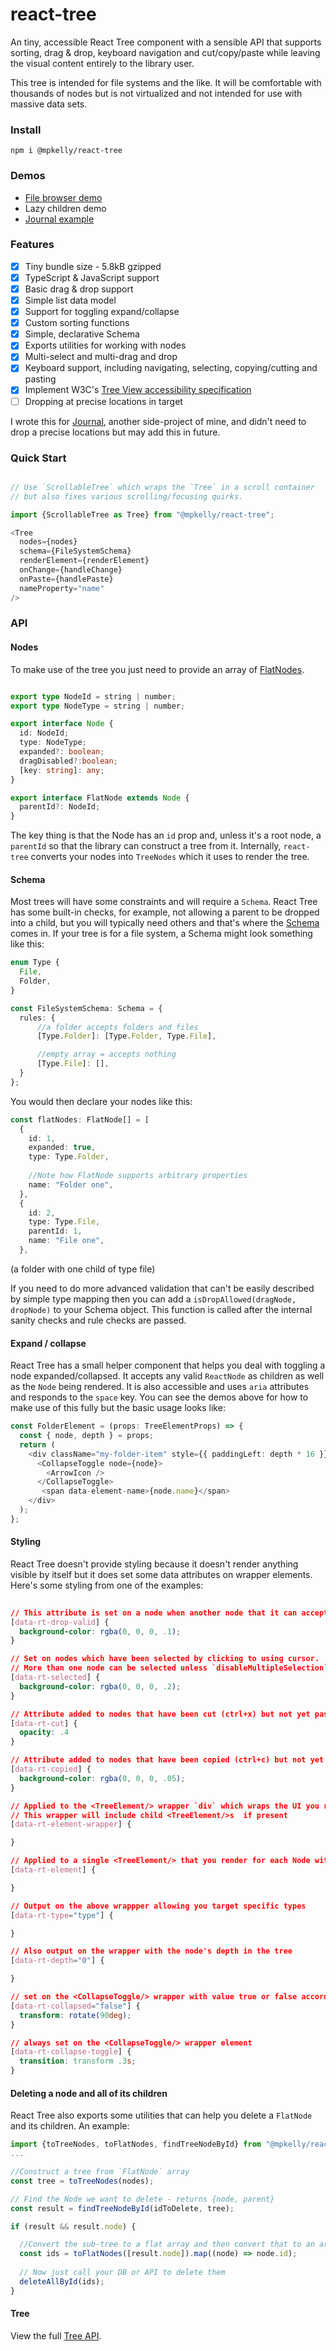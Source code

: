 # react-tree

An tiny, accessible React Tree component with a sensible API that supports sorting, drag & drop, keyboard navigation and cut/copy/paste while leaving the visual content entirely to the library user. 

This tree is intended for file systems and the like. It will be comfortable with thousands of nodes but is not virtualized and not intended for use with massive data sets. 

### Install

`npm i @mpkelly/react-tree`

### Demos

- [File browser demo](https://codesandbox.io/s/fervent-wave-u7psb?file=/src/file-browser/FileBrowser.tsx)
- Lazy children demo
- [Journal example](https://github.com/mpkelly/Journal/blob/ab927cb481f60459d50a58012b89795aa33bfa47/packages/journal/src/features/collections-tree/CollectionsTree.tsx#L39)

### Features

- [x] Tiny bundle size - 5.8kB gzipped
- [x] TypeScript & JavaScript support
- [x] Basic drag & drop support
- [x] Simple list data model
- [x] Support for toggling expand/collapse
- [x] Custom sorting functions
- [x] Simple, declarative Schema
- [x] Exports utilities for working with nodes
- [x] Multi-select and multi-drag and drop
- [x] Keyboard support, including navigating, selecting, copying/cutting and pasting
- [x] Implement W3C's [Tree View accessibility specification](https://www.w3.org/TR/wai-aria-practices/#TreeView)
- [ ] Dropping at precise locations in target

I wrote this for [Journal](https://github.com/mpkelly/Journal), another side-project of mine, and didn't need to drop a precise locations but may add this in future.

### Quick Start



```TypeScript

// Use `ScrollableTree` which wraps the `Tree` in a scroll container 
// but also fixes various scrolling/focusing quirks. 

import {ScrollableTree as Tree} from "@mpkelly/react-tree";

<Tree
  nodes={nodes}
  schema={FileSystemSchema}
  renderElement={renderElement}
  onChange={handleChange}
  onPaste={handlePaste}
  nameProperty="name"
/>
```

### API

#### Nodes

To make use of the tree you just need to provide an array of [FlatNodes](https://github.com/mpkelly/react-tree/blob/master/packages/react-tree/src/Node.ts).

```TypeScript

export type NodeId = string | number;
export type NodeType = string | number;

export interface Node {
  id: NodeId;
  type: NodeType;
  expanded?: boolean;
  dragDisabled?:boolean;
  [key: string]: any;
}

export interface FlatNode extends Node {
  parentId?: NodeId;
}

```

The key thing is that the Node has an `id` prop and, unless it's a root node, a `parentId` so that the library can construct a tree from it. Internally, `react-tree` converts your nodes into `TreeNodes` which it uses to render the tree.

#### Schema

Most trees will have some constraints and will require a `Schema`. React Tree has some built-in checks, for example, not allowing a parent to be dropped into a child, but you will typically need others and that's where the [Schema](https://github.com/mpkelly/react-tree/blob/master/packages/react-tree/src/Schema.ts) comes in. If your tree is for a file system, a Schema might look something like this:

```TypeScript
enum Type {
  File,
  Folder,
}

const FileSystemSchema: Schema = {
  rules: {
      //a folder accepts folders and files
      [Type.Folder]: [Type.Folder, Type.File],

      //empty array = accepts nothing
      [Type.File]: [],
  }
};

```

You would then declare your nodes like this:

```TypeScript
const flatNodes: FlatNode[] = [
  {
    id: 1,
    expanded: true,
    type: Type.Folder,
    
    //Note how FlatNode supports arbitrary properties
    name: "Folder one",
  },
  {
    id: 2,
    type: Type.File,
    parentId: 1,
    name: "File one",
  },
```

(a folder with one child of type file)

If you need to do more advanced validation that can't be easily described by simple type mapping then you can add a `isDropAllowed(dragNode, dropNode)` to your Schema object. This function is called after the internal sanity checks and rule checks are passed.

#### Expand / collapse

React Tree has a small helper component that helps you deal with toggling a node expanded/collapsed. It accepts any valid `ReactNode` as children as well as the `Node` being rendered. It is also accessible and uses `aria` attributes and responds to the `space` key. You can see the demos above for how to make use of this fully but the basic usage looks like:

```TypeScript
const FolderElement = (props: TreeElementProps) => {
  const { node, depth } = props;
  return (
    <div className="my-folder-item" style={{ paddingLeft: depth * 16 }}>
      <CollapseToggle node={node}>
        <ArrowIcon />
      </CollapseToggle>
       <span data-element-name>{node.name}</span>
    </div>
  );
};

```

#### Styling

React Tree doesn't provide styling because it doesn't render anything visible by itself but it does set some data attributes on wrapper elements. Here's some styling from one of the examples:

```CSS
 
// This attribute is set on a node when another node that it can accept as a child is dragged over it - you will want to use some visual indicator so the user knows they can release
[data-rt-drop-valid] {
  background-color: rgba(0, 0, 0, .1);
}

// Set on nodes which have been selected by clicking to using cursor.
// More than one node can be selected unless `disableMultipleSelection` is set.
[data-rt-selected] {
  background-color: rgba(0, 0, 0, .2);
}

// Attribute added to nodes that have been cut (ctrl+x) but not yet pasted
[data-rt-cut] {
  opacity: .4
}

// Attribute added to nodes that have been copied (ctrl+c) but not yet pasted
[data-rt-copied] {
  background-color: rgba(0, 0, 0, .05);
}

// Applied to the <TreeElement/> wrapper `div` which wraps the UI you render for each Node with `renderElement`
// This wrapper will include child <TreeElement/>s  if present
[data-rt-element-wrapper] {

}

// Applied to a single <TreeElement/> that you render for each Node with `renderElement`
[data-rt-element] {

}

// Output on the above wrappper allowing you target specific types
[data-rt-type="type"] {

}

// Also output on the wrapper with the node's depth in the tree
[data-rt-depth="0"] {

}

// set on the <CollapseToggle/> wrapper with value true or false according to `Node.expanded`
[data-rt-collapsed="false"] {
  transform: rotate(90deg);
}

// always set on the <CollapseToggle/> wrapper element
[data-rt-collapse-toggle] {
  transition: transform .3s;
}

```

#### Deleting a node and all of its children

React Tree also exports some utilities that can help you delete a `FlatNode` and its children. An example:

```TypeScript
import {toTreeNodes, toFlatNodes, findTreeNodeById} from "@mpkelly/react-tree"
...

//Construct a tree from `FlatNode` array
const tree = toTreeNodes(nodes);

// Find the Node we want to delete - returns {node, parent}
const result = findTreeNodeById(idToDelete, tree);

if (result && result.node) {

  //Convert the sub-tree to a flat array and then convert that to an array of ids
  const ids = toFlatNodes([result.node]).map((node) => node.id);
 
  // Now just call your DB or API to delete them
  deleteAllById(ids);
}

```

#### Tree

View the full [Tree API](https://github.com/mpkelly/react-tree/blob/master/packages/react-tree/src/Tree.tsx).
